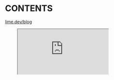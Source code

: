 # CONTENTS

[lime.dev/blog](https://lime.dev/blog/)

<figure class="video_container">
  <iframe src="https://docs.google.com/spreadsheets/d/e/2PACX-1vTRtJS_zBATZM30W1PiCErNqDLY_Snhtyny96NH6uoPRB0TVUaYjQksZOm7vgtb7cA0MgqojuiTZuhB/pubhtml?gid=251251073&amp;single=true&amp;widget=true&amp;headers=false"></iframe>
</figure>
